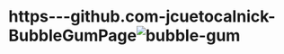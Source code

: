 # https---github.com-jcuetocalnick-BubbleGumPage![bubble-gum](https://user-images.githubusercontent.com/100786631/219870680-5e4b3fb0-d4d6-433b-8531-82b1d93b95dc.gif)
